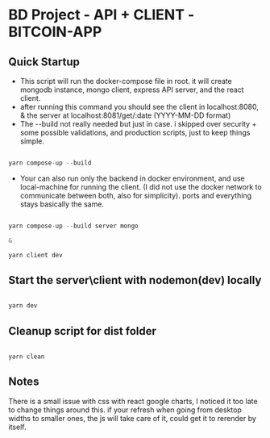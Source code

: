 # BD Project - API + CLIENT - BITCOIN-APP

## Quick Startup
* This script will run the docker-compose file in root. it will create mongodb instance, mongo client, express API server, and the react client.  
* after running this command you should see the client in localhost:8080, & the server at localhost:8081/get/:date (YYYY-MM-DD format)  
* The --build not really needed but just in case.
i skipped over security + some possible validations, and production scripts, just to keep things simple.
```javascript

yarn compose-up --build

```

* Your can also run only the backend in docker environment, and use local-machine for running the client.
(I did not use the docker network to communicate between both, also for simplicity).
ports and everything stays basically the same.
```javascript

yarn compose-up --build server mongo

&

yarn client dev

```

## Start the server\client with nodemon(dev) locally

```javascript

yarn dev

```

## Cleanup script for dist folder

```javascript

yarn clean

```

## Notes
There is a small issue with css with react google charts, I noticed it too late to change things around this.
if your refresh when going from desktop widths to smaller ones, the js will take care of it, could get it to rerender by itself.
